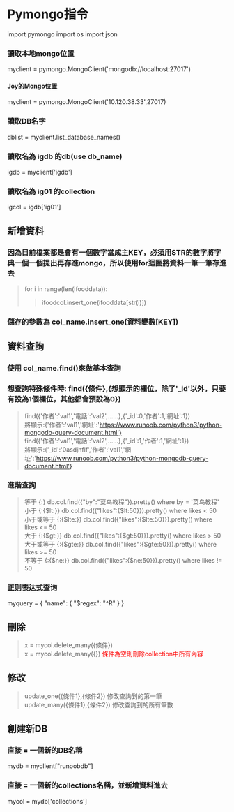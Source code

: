# Pymongo指令



import pymongo
import os
import json

### 讀取本地mongo位置
myclient = pymongo.MongoClient('mongodb://localhost:27017')   
#### Joy的Mongo位置
myclient = pymongo.MongoClient('10.120.38.33',27017)
### 讀取DB名字
dblist = myclient.list_database_names()                                                            
### 讀取名為 igdb 的db(use db_name)
igdb = myclient['igdb']                                          
### 讀取名為 ig01 的collection
igcol = igdb['ig01']                                             

## 新增資料
### 因為目前檔案都是會有一個數字當成主KEY，必須用STR的數字將字典一個一個提出再存進mongo，所以使用for迴圈將資料一筆一筆存進去
> for i in range(len(ifooddata)):
>> ifoodcol.insert_one(ifooddata[str(i)])
### 儲存的參數為 col_name.insert_one(資料變數[KEY])

## 資料查詢
### 使用 col_name.find()來做基本查詢
### 想查詢特殊條件時: find({條件},{想顯示的欄位，除了'_id'以外，只要有設為1個欄位，其他都會預設為0})
> find({'作者':'val1','電話':'val2',......},{'_id':0,'作者':1,'網址':1})  
> 將顯示:{'作者':'val1','網址':'https://www.runoob.com/python3/python-mongodb-query-document.html'}  
> find({'作者':'val1','電話':'val2',......},{'_id':1,'作者':1,'網址':1})  
> 將顯示:{'_id':'0asdjhflf','作者':'val1','網址':'https://www.runoob.com/python3/python-mongodb-query-document.html'}  

### 進階查詢
> 等于	{<key>:<value>}	db.col.find({"by":"菜鸟教程"}).pretty()	where by = '菜鸟教程'  
> 小于	{<key>:{$lt:<value>}}	db.col.find({"likes":{$lt:50}}).pretty()	where likes < 50  
> 小于或等于	{<key>:{$lte:<value>}}	db.col.find({"likes":{$lte:50}}).pretty()	where likes <= 50  
> 大于	{<key>:{$gt:<value>}}	db.col.find({"likes":{$gt:50}}).pretty()	where likes > 50  
> 大于或等于	{<key>:{$gte:<value>}}	db.col.find({"likes":{$gte:50}}).pretty()	where likes >= 50  
> 不等于	{<key>:{$ne:<value>}}	db.col.find({"likes":{$ne:50}}).pretty()	where likes != 50  

### 正则表达式查询
myquery = { "name": { "$regex": "^R" } }


## 刪除
> x = mycol.delete_many({條件})  
> x = mycol.delete_many({})  <font color=red>條件為空則刪除collection中所有內容</font>  

## 修改
> update_one({條件1},{條件2})         修改查詢到的第一筆  
> update_many({條件1},{條件2})        修改查詢到的所有筆數  


## 創建新DB
### 直接 = 一個新的DB名稱
mydb = myclient["runoobdb"]  
### 直接 = 一個新的collections名稱，並新增資料進去
mycol = mydb['collections']  
